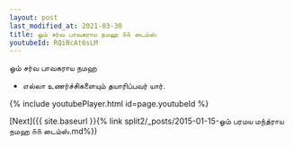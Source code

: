 ```yaml
---
layout: post
last_modified_at: 2021-03-30
title: ஓம் சர்வ பாவகராய நமஹ ௧௧ டைம்ஸ்
youtubeId: RQiBcAt6sLM
---
```

 
 
 ஓம் சர்வ பாவகராய நமஹ  
 
 -  எல்லா உணர்ச்சிகளையும் தயாரிப்பவர் யார். 
 
  
 
  
 
 
 
 
 
 


{% include youtubePlayer.html id=page.youtubeId %}
 
[Next]({{ site.baseurl }}{% link  split2/_posts/2015-01-15-ஓம் பரமய மந்த்ராய நமஹ ௧௧ டைம்ஸ்.md%})
 
